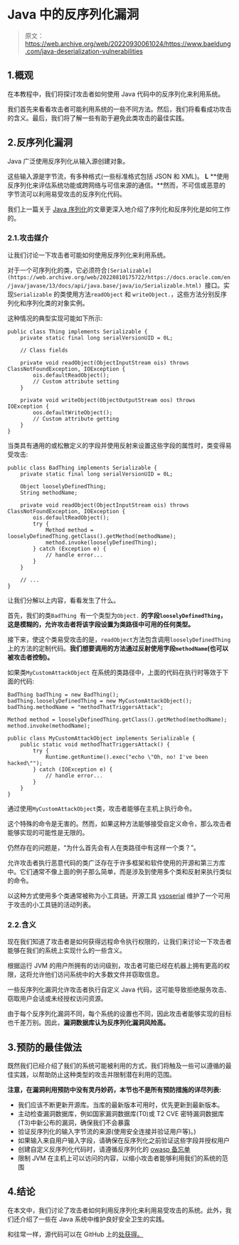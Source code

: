 # Java 中的反序列化漏洞

> 原文：<https://web.archive.org/web/20220930061024/https://www.baeldung.com/java-deserialization-vulnerabilities>

## 1.概观

在本教程中，我们将探讨攻击者如何使用 Java 代码中的反序列化来利用系统。

我们首先来看看攻击者可能利用系统的一些不同方法。然后，我们将看看成功攻击的含义。最后，我们将了解一些有助于避免此类攻击的最佳实践。

## 2.反序列化漏洞

Java 广泛使用反序列化从输入源创建对象。

这些输入源是字节流，有多种格式(一些标准格式包括 JSON 和 XML)。 **L** **使用反序列化来评估系统功能或跨网络与可信来源的通信。**然而，不可信或恶意的字节流可以利用易受攻击的反序列化代码。

我们上一篇关于 [Java 序列化](/web/20220810175722/https://www.baeldung.com/java-serialization)的文章更深入地介绍了序列化和反序列化是如何工作的。

### 2.1.攻击媒介

让我们讨论一下攻击者可能如何使用反序列化来利用系统。

对于一个可序列化的类，它必须符合`[Serializable](https://web.archive.org/web/20220810175722/https://docs.oracle.com/en/java/javase/13/docs/api/java.base/java/io/Serializable.html) `接口。实现`Serializable` 的类使用方法`readObject` 和 `writeObject.`，这些方法分别反序列化和序列化类的对象实例。

这种情况的典型实现可能如下所示:

```
public class Thing implements Serializable {
    private static final long serialVersionUID = 0L;

    // Class fields

    private void readObject(ObjectInputStream ois) throws ClassNotFoundException, IOException {
        ois.defaultReadObject();
        // Custom attribute setting
    }

    private void writeObject(ObjectOutputStream oos) throws IOException {
        oos.defaultWriteObject(); 
        // Custom attribute getting
    }
}
```

当类具有通用的或松散定义的字段并使用反射来设置这些字段的属性时，类变得易受攻击:

```
public class BadThing implements Serializable {
    private static final long serialVersionUID = 0L;

    Object looselyDefinedThing;
    String methodName;

    private void readObject(ObjectInputStream ois) throws ClassNotFoundException, IOException {
        ois.defaultReadObject();
        try {
            Method method = looselyDefinedThing.getClass().getMethod(methodName);
            method.invoke(looselyDefinedThing);
        } catch (Exception e) {
            // handle error...
        }
    }

    // ...
}
```

让我们分解以上内容，看看发生了什么。

首先，我们的类`BadThing `有一个类型为`Object.` **的字段`looselyDefinedThing`，这是模糊的，允许攻击者将该字段设置为类路径中可用的任何类型。**

接下来，使这个类易受攻击的是，`readObject`方法包含调用`looselyDefinedThing`上的方法的定制代码。**我们想要调用的方法通过反射使用字段`methodName`(也可以被攻击者控制)。**

如果类`MyCustomAttackObject` 在系统的类路径中，上面的代码在执行时等效于下面的代码:

```
BadThing badThing = new BadThing();
badThing.looselyDefinedThing = new MyCustomAttackObject();
badThing.methodName = "methodThatTriggersAttack";

Method method = looselyDefinedThing.getClass().getMethod(methodName);
method.invoke(methodName);
```

```
public class MyCustomAttackObject implements Serializable {
    public static void methodThatTriggersAttack() {
        try {
            Runtime.getRuntime().exec("echo \"Oh, no! I've been hacked\"");
        } catch (IOException e) {
            // handle error...
        }
    }
}
```

通过使用`MyCustomAttackObject`类，攻击者能够在主机上执行命令。

这个特殊的命令是无害的。然而，如果这种方法能够接受自定义命令，那么攻击者能够实现的可能性是无限的。

仍然存在的问题是，“为什么首先会有人在类路径中有这样一个类？”。

允许攻击者执行恶意代码的类广泛存在于许多框架和软件使用的开源和第三方库中。它们通常不像上面的例子那么简单，而是涉及到使用多个类和反射来执行类似的命令。

以这种方式使用多个类通常被称为小工具链。开源工具 [ysoserial](https://web.archive.org/web/20220810175722/https://github.com/frohoff/ysoserial) 维护了一个可用于攻击的小工具链的活动列表。

### 2.2.含义

现在我们知道了攻击者是如何获得远程命令执行权限的，让我们来讨论一下攻击者能够在我们的系统上实现什么的一些含义。

根据运行 JVM 的用户所拥有的访问级别，攻击者可能已经在机器上拥有更高的权限，这将允许他们访问系统中的大多数文件并窃取信息。

一些反序列化漏洞允许攻击者执行自定义 Java 代码，这可能导致拒绝服务攻击、窃取用户会话或未经授权访问资源。

由于每个反序列化漏洞不同，每个系统的设置也不同，因此攻击者能够实现的目标也千差万别。因此，**漏洞数据库认为反序列化漏洞风险高。**

## 3.预防的最佳做法

既然我们已经介绍了我们的系统可能被利用的方式，我们将触及一些可以遵循的最佳实践，以帮助防止这种类型的攻击并限制潜在利用的范围。

**注意，在漏洞利用预防中没有灵丹妙药，本节也不是所有预防措施的详尽列表:**

*   我们应该不断更新开源库。当库的最新版本可用时，优先更新到最新版本。
*   主动检查漏洞数据库，例如国家漏洞数据库(T0)或 T2 CVE 密特漏洞数据库(T3)中新公布的漏洞，确保我们不会暴露
*   验证反序列化的输入字节流的来源(使用安全连接并验证用户等)。)
*   如果输入来自用户输入字段，请确保在反序列化之前验证这些字段并授权用户
*   创建自定义反序列化代码时，请遵循反序列化的 [owasp 备忘单](https://web.archive.org/web/20220810175722/https://cheatsheetseries.owasp.org/cheatsheets/Deserialization_Cheat_Sheet.html)
*   限制 JVM 在主机上可以访问的内容，以缩小攻击者能够利用我们的系统的范围

## 4.结论

在本文中，我们讨论了攻击者如何利用反序列化来利用易受攻击的系统。此外，我们还介绍了一些在 Java 系统中维护良好安全卫生的实践。

和往常一样，源代码可以在 GitHub 上的[处获得。](https://web.archive.org/web/20220810175722/https://github.com/eugenp/tutorials/tree/master/core-java-modules/core-java-serialization)